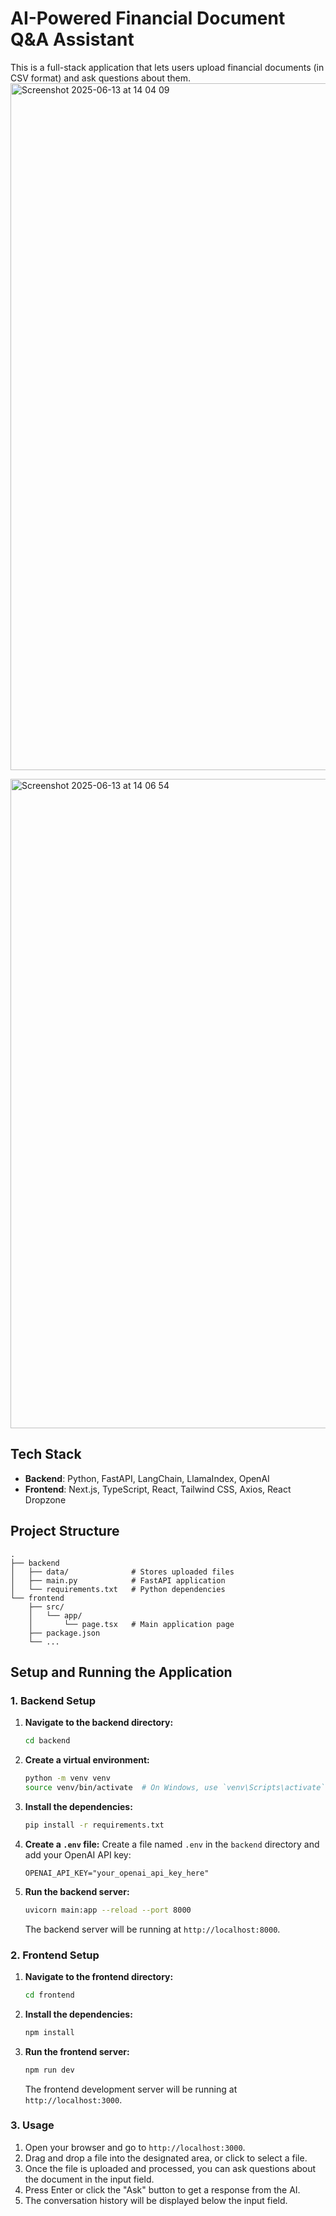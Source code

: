# AI-Powered Financial Document Q&A Assistant

This is a full-stack application that lets users upload financial documents (in CSV format) and ask questions about them.
<img width="1099" alt="Screenshot 2025-06-13 at 14 04 09" src="https://github.com/user-attachments/assets/4bc0a663-7513-4cb0-8b2e-9fa3b5d36e93" />

<img width="1039" alt="Screenshot 2025-06-13 at 14 06 54" src="https://github.com/user-attachments/assets/4ec0dbf5-c7a9-42ab-91f1-71469cc953cc" />



## Tech Stack

- **Backend**: Python, FastAPI, LangChain, LlamaIndex, OpenAI
- **Frontend**: Next.js, TypeScript, React, Tailwind CSS, Axios, React Dropzone

## Project Structure

```
.
├── backend
│   ├── data/              # Stores uploaded files
│   ├── main.py            # FastAPI application
│   └── requirements.txt   # Python dependencies
└── frontend
    ├── src/
    │   └── app/
    │       └── page.tsx   # Main application page
    ├── package.json
    └── ...
```

## Setup and Running the Application

### 1. Backend Setup

1.  **Navigate to the backend directory:**
    ```bash
    cd backend
    ```

2.  **Create a virtual environment:**
    ```bash
    python -m venv venv
    source venv/bin/activate  # On Windows, use `venv\Scripts\activate`
    ```

3.  **Install the dependencies:**
    ```bash
    pip install -r requirements.txt
    ```

4.  **Create a `.env` file:**
    Create a file named `.env` in the `backend` directory and add your OpenAI API key:
    ```
    OPENAI_API_KEY="your_openai_api_key_here"
    ```

5.  **Run the backend server:**
    ```bash
    uvicorn main:app --reload --port 8000
    ```
    The backend server will be running at `http://localhost:8000`.

### 2. Frontend Setup

1.  **Navigate to the frontend directory:**
    ```bash
    cd frontend
    ```

2.  **Install the dependencies:**
    ```bash
    npm install
    ```

3.  **Run the frontend server:**
    ```bash
    npm run dev
    ```
    The frontend development server will be running at `http://localhost:3000`.

### 3. Usage

1.  Open your browser and go to `http://localhost:3000`.
2.  Drag and drop a file into the designated area, or click to select a file.
3.  Once the file is uploaded and processed, you can ask questions about the document in the input field.
4.  Press Enter or click the "Ask" button to get a response from the AI.
5.  The conversation history will be displayed below the input field. 
